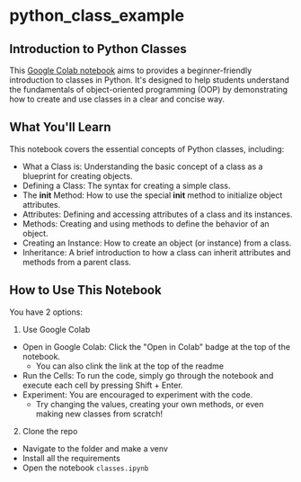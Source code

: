 # python_class_example

## Introduction to Python Classes
This [Google Colab notebook](https://colab.research.google.com/drive/1fTJDRggjwJeYYGsHwOHKeBlAc94SmVv0?usp=sharing) aims to provides a beginner-friendly introduction to classes in Python. It's designed to help students understand the fundamentals of object-oriented programming (OOP) by demonstrating how to create and use classes in a clear and concise way.

## What You'll Learn
This notebook covers the essential concepts of Python classes, including:

- What a Class is: Understanding the basic concept of a class as a blueprint for creating objects.
- Defining a Class: The syntax for creating a simple class.
- The __init__ Method: How to use the special __init__ method to initialize object attributes.
- Attributes: Defining and accessing attributes of a class and its instances.
- Methods: Creating and using methods to define the behavior of an object.
- Creating an Instance: How to create an object (or instance) from a class.
- Inheritance: A brief introduction to how a class can inherit attributes and methods from a parent class.

## How to Use This Notebook

You have 2 options:

1. Use Google Colab 
  - Open in Google Colab: Click the "Open in Colab" badge at the top of the notebook.
    - You can also clink the link at the top of the readme  
  - Run the Cells: To run the code, simply go through the notebook and execute each cell by pressing Shift + Enter.
  - Experiment: You are encouraged to experiment with the code.
    - Try changing the values, creating your own methods, or even making new classes from scratch!

 2. Clone the repo
  - Navigate to the folder and make a venv
  - Install all the requirements
  - Open the notebook `classes.ipynb`
